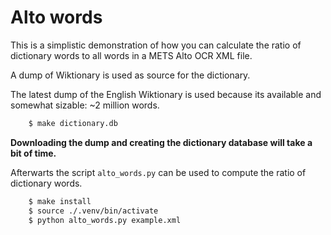 # Alto words

This is a simplistic demonstration of how you can calculate the
ratio of dictionary words to all words in a METS Alto OCR XML file.

A dump of Wiktionary is used as source for the dictionary.

The latest dump of the English Wiktionary is used because its available
and somewhat sizable: ~2 million words.

```sh
    $ make dictionary.db
```

**Downloading the dump and creating the dictionary database will take a bit of time.**

Afterwarts the script `alto_words.py` can be used to compute the ratio of dictionary words.

```sh
    $ make install
    $ source ./.venv/bin/activate
    $ python alto_words.py example.xml
```
